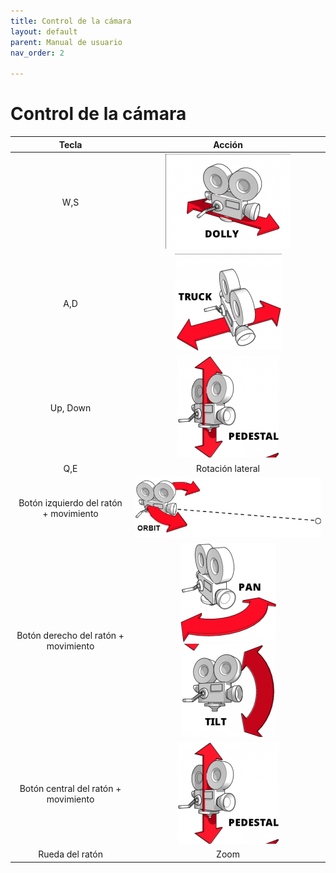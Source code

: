 ```yaml
---
title: Control de la cámara
layout: default
parent: Manual de usuario
nav_order: 2

---
```


# Control de la cámara

| Tecla                                  | Acción                                                                                     |
|:--------------------------------------:|:------------------------------------------------------------------------------------------:|
| W,S                                    | ![10354692](./camera_dolly.png)                                             |
| A,D                                    | ![10354699](./camera_truck.png)                                             |
| Up, Down                               | ![10354705](./camera_pedestal.png)                                          |
| Q,E                                    | Rotación lateral                                                                           |
| Botón izquierdo del ratón + movimiento | ![10354711](./camera_orbit.jpg)                                             |
| Botón derecho del ratón + movimiento   | ![10354717](./camera_pan.png) ![10354723](./camera_tilt.png) |
| Botón central del ratón + movimiento   | ![10354729](./camera_pedestal.png)                                          |
| Rueda del ratón                        | Zoom                                                                                       |